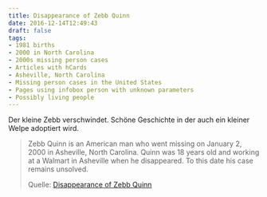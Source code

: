 ```yaml
---
title: Disappearance of Zebb Quinn
date: 2016-12-14T12:49:43
draft: false
tags:
- 1981 births
- 2000 in North Carolina
- 2000s missing person cases
- Articles with hCards
- Asheville, North Carolina
- Missing person cases in the United States
- Pages using infobox person with unknown parameters
- Possibly living people
---
```


Der kleine Zebb verschwindet. Schöne Geschichte in der auch ein kleiner
Welpe adoptiert wird.

> Zebb Quinn is an American man who went missing on January 2, 2000 in
> Asheville, North Carolina. Quinn was 18 years old and working at
> a Walmart in Asheville when he disappeared. To this date his case remains
> unsolved.
>
> Quelle: [Disappearance of Zebb Quinn](https://en.wikipedia.org/wiki/Disappearance_of_Zebb_Quinn)
